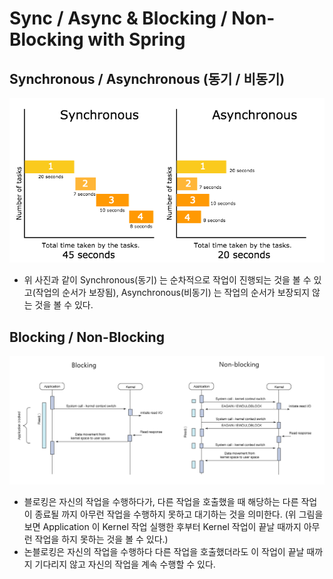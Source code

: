 # Sync / Async & Blocking / Non-Blocking with Spring

## Synchronous / Asynchronous (동기 / 비동기)
![sync_async](./docs/images/sync_async.png)

- 위 사진과 같이 Synchronous(동기) 는 순차적으로 작업이 진행되는 것을 볼 수 있고(작업의 순서가 보장됨), Asynchronous(비동기) 는 작업의 순서가 보장되지 않는 것을 볼 수 있다.

## Blocking / Non-Blocking
![blocking_nonblocking](./docs/images/blocking_nonblocking.png)
- 블로킹은 자신의 작업을 수행하다가, 다른 작업을 호출했을 때 해당하는 다른 작업이 종료될 까지 아무런 작업을 수행하지 못하고 대기하는 것을 의미한다. (위 그림을 보면 Application 이 Kernel 작업 실행한 후부터 Kernel 작업이 끝날 때까지 아무런 작업을 하지 못하는 것을 볼 수 있다.)
- 논블로킹은 자신의 작업을 수행하다 다른 작업을 호출했더라도 이 작업이 끝날 때까지 기다리지 않고 자신의 작업을 계속 수행할 수 있다.

